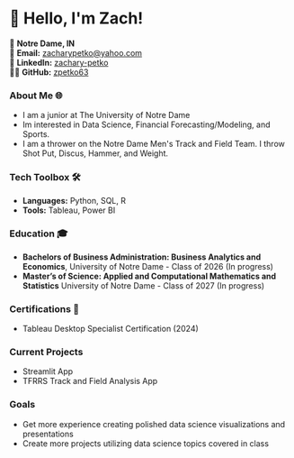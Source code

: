 # 👋 Hello, I'm Zach!

📍 **Notre Dame, IN**  
📧 **Email:** [zacharypetko@yahoo.com](zacharypetko@yahoo.com)  
🔗 **LinkedIn:** [zachary-petko](https://www.linkedin.com/in/zachary-petko/)  
👨‍💻 **GitHub:** [zpetko63](https://github.com/zpetko63)


### About Me 🌐
- I am a junior at The University of Notre Dame
- Im interested in Data Science, Financial Forecasting/Modeling, and Sports.
- I am a thrower on the Notre Dame Men's Track and Field Team. I throw Shot Put, Discus, Hammer, and Weight.

### Tech Toolbox 🛠️
- **Languages:** Python, SQL, R
- **Tools:** Tableau, Power BI

### Education 🎓
- **Bachelors of Business Administration: Business Analytics and Economics**, University of Notre Dame - Class of 2026 (In progress)
- **Master’s of Science: Applied and Computational Mathematics and Statistics** University of Notre Dame - Class of 2027 (In progress)

### Certifications 📜
- Tableau Desktop Specialist Certification (2024)

### Current Projects
- Streamlit App
- TFRRS Track and Field Analysis App

### Goals
- Get more experience creating polished data science visualizations and presentations
- Create more projects utilizing data science topics covered in class
